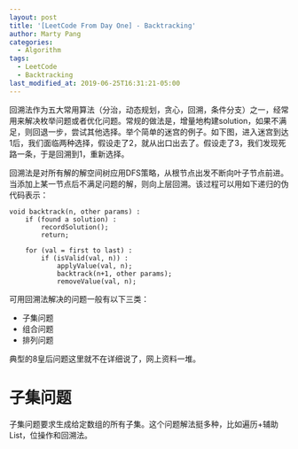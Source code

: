 ```yaml
---
layout: post
title: '[LeetCode From Day One] - Backtracking'
author: Marty Pang
categories: 
  - Algorithm
tags: 
  - LeetCode
  - Backtracking
last_modified_at: 2019-06-25T16:31:21-05:00
---
```




回溯法作为五大常用算法（分治，动态规划，贪心，回溯，条件分支）之一，经常用来解决枚举问题或者优化问题。常规的做法是，增量地构建solution，如果不满足，则回退一步，尝试其他选择。举个简单的迷宫的例子。如下图，进入迷宫到达1后，我们面临两种选择，假设走了2，就从出口出去了。假设走了3，我们发现死路一条，于是回溯到1，重新选择。

回溯法是对所有解的解空间树应用DFS策略，从根节点出发不断向叶子节点前进。当添加上某一节点后不满足问题的解，则向上层回溯。该过程可以用如下递归的伪代码表示：

```
void backtrack(n, other params) :
    if (found a solution) :
        recordSolution();
        return;

    for (val = first to last) :
        if (isValid(val, n)) :
            applyValue(val, n);
            backtrack(n+1, other params);
            removeValue(val, n);
```

可用回溯法解决的问题一般有以下三类：

- 子集问题
- 组合问题
- 排列问题

典型的8皇后问题这里就不在详细说了，网上资料一堆。

# 子集问题

子集问题要求生成给定数组的所有子集。这个问题解法挺多种，比如遍历+辅助List，位操作和回溯法。
